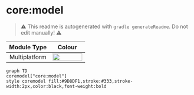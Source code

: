# core:model
> :warning: This readme is autogenerated with `gradle generateReadme`. Do not edit manually! :warning:

| Module Type | Colour |
|:--:|:--:|
| Multiplatform | <img src="https://img.shields.io/badge/-%20-9D8DF1?style=flat-square" height="20" width="80"> |

```mermaid
graph TD
coremodel["core:model"]
style coremodel fill:#9D8DF1,stroke:#333,stroke-width:2px,color:black,font-weight:bold
```

